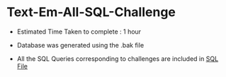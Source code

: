 # Text-Em-All-SQL-Challenge

- Estimated Time Taken to complete : 1 hour

- Database was generated using the .bak file
- All the SQL Queries corresponding to challenges are included in [SQL File](https://github.com/eshaneethakur/Text-Em-All-SQL-Challenge/blob/main/Text-Em-All_SQLChallenge_Queries.sql)
